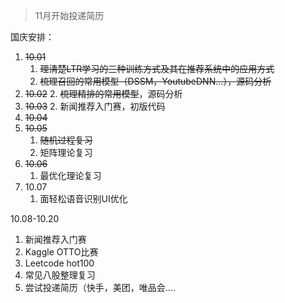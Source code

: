 > 11月开始投递简历

国庆安排：
1. ~~10.01~~
	1. ~~理清楚LTR学习的三种训练方式及其在推荐系统中的应用方式~~
	2. ~~梳理召回的常用模型（DSSM，YoutubeDNN...），源码分析~~
2. ~~10.02~~
	2. ~~梳理精排的常用模型~~，源码分析
3. ~~10.03~~
	2. 新闻推荐入门赛，初版代码
4. ~~10.04~~
5. ~~10.05~~
	1. ~~随机过程复习~~
	2. 矩阵理论复习
7. ~~10.06~~
	1. 最优化理论复习
8. 10.07
	1. 面轻松语音识别UI优化

10.08-10.20
1. 新闻推荐入门赛
2. Kaggle OTTO比赛
3. Leetcode hot100
4. 常见八股整理复习
5. 尝试投递简历（快手，美团，唯品会....